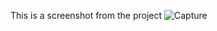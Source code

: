 This is a screenshot from the project
![Capture](https://user-images.githubusercontent.com/75880393/128866705-8ee32004-f336-42be-a923-e2770fc7b2a3.PNG)
